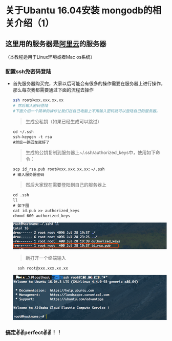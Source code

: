 # 关于Ubantu 16.04安装 mongodb的相关介绍（1）

## 这里用的服务器是[阿里云](https://common-buy.aliyun.com/?spm=5176.8142029.735711.10.3dbd6d3eBFK0G4&commodityCode=swas&request=%7B%22region%22:%22cn-beijing%22,%22image_type%22:%22appimage%22,%22app_image%22:%22b2542b3988834a378c67a8d7f11ad4de%22,%22version_type%22:%22version_2%22,%22order_num%22:1,%22ord_time%22:%2212:Month%22,%22auto_renew%22:false%7D#/buy)的服务器

（本教程适用于Linux环境或者Mac os系统）

### 配置ssh免密码登陆

- 首先服务器购买完，大家以后可能会有很多的操作需要在服务器上进行操作，那么每次我都需要通过下面的流程去操作

  ``` bash
  ssh root@xxx.xxx.xx.xx
  # 然后输入密码登陆
  #下面介绍一个简单的操作让我们在自己电脑上不用输入密码就可以登陆自己的服务器。

  ```

  > 生成公私钥（如果已经生成可以跳过）
    ``` shell
    cd ~/.ssh
    ssh-keygen -t rsa
    #然后一路回车就好了
    ```
  > 生成的公钥复制到服务器上~/.ssh/authorized_keys中，使用如下命令：
    ```shell
    scp id_rsa.pub root@xxx.xxx.xx.xx:~/.ssh
    # 输入服务器密码
    ```
  > 然后大家现在需要登陆到自己的服务器上
    ```shell
    cd .ssh
    ll
    # 如下图
    cat id.pub >> authorized_keys
    chmod 600 authorized_keys
    ```
    ![ssh1](../img/ssh1.png)
  > 新打开一个终端输入
    ```shell
      ssh root@xxx.xxx.xx.xx
    ```
    ![ss2](../img/ssh2.png)

### 搞定✌️✌️perfect✌️✌️！！